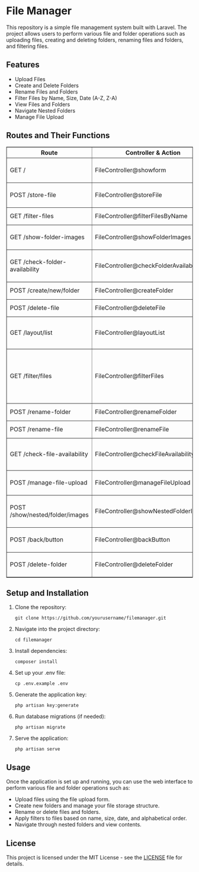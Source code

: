 <h1>File Manager</h1>
    <p>This repository is a simple file management system built with Laravel. The project allows users to perform various file and folder operations such as uploading files, creating and deleting folders, renaming files and folders, and filtering files.</p>
    <h2>Features</h2>
    <ul>
        <li>Upload Files</li>
        <li>Create and Delete Folders</li>
        <li>Rename Files and Folders</li>
        <li>Filter Files by Name, Size, Date (A-Z, Z-A)</li>
        <li>View Files and Folders</li>
        <li>Navigate Nested Folders</li>
        <li>Manage File Upload</li>
    </ul>
    <h2>Routes and Their Functions</h2>
    <table border="1">
        <thead>
            <tr>
                <th>Route</th>
                <th>Controller & Action</th>
                <th>Description</th>
            </tr>
        </thead>
        <tbody>
            <tr>
                <td>GET /</td>
                <td>FileController@showform</td>
                <td>Shows the file manager interface.</td>
            </tr>
            <tr>
                <td>POST /store-file</td>
                <td>FileController@storeFile</td>
                <td>Handles file upload and storage.</td>
            </tr>
            <tr>
                <td>GET /filter-files</td>
                <td>FileController@filterFilesByName</td>
                <td>Filters files by name.</td>
            </tr>
            <tr>
                <td>GET /show-folder-images</td>
                <td>FileController@showFolderImages</td>
                <td>Displays images from a folder.</td>
            </tr>
            <tr>
                <td>GET /check-folder-availability</td>
                <td>FileController@checkFolderAvailability</td>
                <td>Checks if a folder is available for creation.</td>
            </tr>
            <tr>
                <td>POST /create/new/folder</td>
                <td>FileController@createFolder</td>
                <td>Creates a new folder.</td>
            </tr>
            <tr>
                <td>POST /delete-file</td>
                <td>FileController@deleteFile</td>
                <td>Deletes a specific file.</td>
            </tr>
            <tr>
                <td>GET /layout/list</td>
                <td>FileController@layoutList</td>
                <td>Changes the layout view of the file manager.</td>
            </tr>
            <tr>
                <td>GET /filter/files</td>
                <td>FileController@filterFiles</td>
                <td>Filters files by different criteria such as size, date, and alphabetical order.</td>
            </tr>
            <tr>
                <td>POST /rename-folder</td>
                <td>FileController@renameFolder</td>
                <td>Renames a folder.</td>
            </tr>
            <tr>
                <td>POST /rename-file</td>
                <td>FileController@renameFile</td>
                <td>Renames a file.</td>
            </tr>
            <tr>
                <td>GET /check-file-availability</td>
                <td>FileController@checkFileAvailability</td>
                <td>Checks if a file already exists before upload.</td>
            </tr>
            <tr>
                <td>POST /manage-file-upload</td>
                <td>FileController@manageFileUpload</td>
                <td>Handles file upload management.</td>
            </tr>
            <tr>
                <td>POST /show/nested/folder/images</td>
                <td>FileController@showNestedFolderImages</td>
                <td>Displays images from a nested folder.</td>
            </tr>
            <tr>
                <td>POST /back/button</td>
                <td>FileController@backButton</td>
                <td>Returns to the previous folder view.</td>
            </tr>
            <tr>
                <td>POST /delete-folder</td>
                <td>FileController@deleteFolder</td>
                <td>Deletes a specific folder.</td>
            </tr>
        </tbody>
    </table>
    <h2>Setup and Installation</h2>
    <ol>
        <li>Clone the repository:</li>
        <pre><code>git clone https://github.com/yourusername/filemanager.git</code></pre>
        <li>Navigate into the project directory:</li>
        <pre><code>cd filemanager</code></pre>
        <li>Install dependencies:</li>
        <pre><code>composer install</code></pre>
        <li>Set up your .env file:</li>
        <pre><code>cp .env.example .env</code></pre>
        <li>Generate the application key:</li>
        <pre><code>php artisan key:generate</code></pre>
        <li>Run database migrations (if needed):</li>
        <pre><code>php artisan migrate</code></pre>
        <li>Serve the application:</li>
        <pre><code>php artisan serve</code></pre>
    </ol>
    <h2>Usage</h2>
    <p>Once the application is set up and running, you can use the web interface to perform various file and folder operations such as:</p>
    <ul>
        <li>Upload files using the file upload form.</li>
        <li>Create new folders and manage your file storage structure.</li>
        <li>Rename or delete files and folders.</li>
        <li>Apply filters to files based on name, size, date, and alphabetical order.</li>
        <li>Navigate through nested folders and view contents.</li>
    </ul>
    <h2>License</h2>
    <p>This project is licensed under the MIT License - see the <a href="LICENSE">LICENSE</a> file for details.</p>

